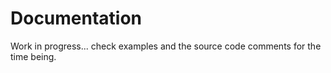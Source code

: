 # Documentation

Work in progress... check examples and the source code comments for the time being.
